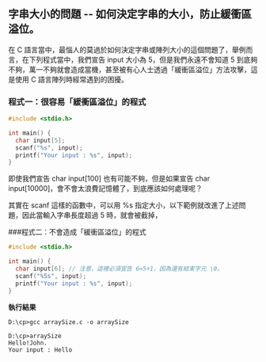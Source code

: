 ## 字串大小的問題 -- 如何決定字串的大小，防止緩衝區溢位。

在 C 語言當中，最惱人的莫過於如何決定字串或陣列大小的這個問題了，舉例而言，在下列程式當中，我們宣告 input 大小為 5，但是我們永遠不會知道 5 到底夠不夠，萬一不夠就會造成當機，甚至被有心人士透過「緩衝區溢位」方法攻擊，這是使用 C 語言陣列時經常遇到的困擾。

### 程式一：很容易「緩衝區溢位」的程式

```c
#include <stdio.h>

int main() {
  char input[5];
  scanf("%s", input);
  printf("Your input : %s", input);
}
```

即使我們宣告 char input[100] 也有可能不夠，但是如果宣告 char input[10000]，會不會太浪費記憶體了，到底應該如何處理呢？

其實在 scanf 這樣的函數中，可以用 %s 指定大小，以下範例就改進了上述問題，因此當輸入字串長度超過 5 時，就會被截掉，

###程式二：不會造成「緩衝區溢位」的程式

```c
#include <stdio.h>

int main() {
  char input[6]; // 注意，這裡必須宣告 6=5+1，因為還有結束字元 \0。
  scanf("%5s", input);
  printf("Your input : %s", input);
}
```

**執行結果**

    D:\cp>gcc arraySize.c -o arraySize

    D:\cp>arraySize
    Hello!John.
    Your input : Hello

